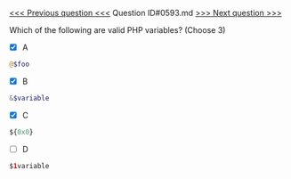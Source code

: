 [<<< Previous question <<<](0592.md)  Question ID#0593.md  [>>> Next question >>>](0594.md) 

Which of the following are valid PHP variables? (Choose 3)

- [x] A
```php
@$foo
```

- [x] B
```php
&$variable
```

- [x] C
```php
${0x0}
```

- [ ] D
```php
$1variable
```

